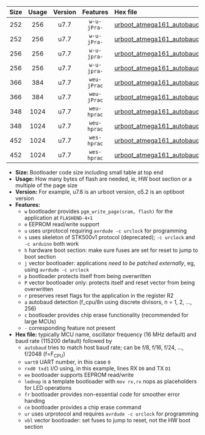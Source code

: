 |Size|Usage|Version|Features|Hex file|
|:-:|:-:|:-:|:-:|:--|
|252|256|u7.7|`w-u-jPra-`|[urboot_atmega161_autobaud_uart0_rxd0_txd1_lednop_ur_vbl.hex](https://raw.githubusercontent.com/stefanrueger/urboot.hex/main/mcus/atmega161/autobaud/urboot_atmega161_autobaud_uart0_rxd0_txd1_lednop_ur_vbl.hex)|
|252|256|u7.7|`w-u-jPra-`|[urboot_atmega161_autobaud_uart1_rxb2_txb3_lednop_ur_vbl.hex](https://raw.githubusercontent.com/stefanrueger/urboot.hex/main/mcus/atmega161/autobaud/urboot_atmega161_autobaud_uart1_rxb2_txb3_lednop_ur_vbl.hex)|
|256|256|u7.7|`w-u-jpra-`|[urboot_atmega161_autobaud_uart0_rxd0_txd1_lednop_fr_ur_vbl.hex](https://raw.githubusercontent.com/stefanrueger/urboot.hex/main/mcus/atmega161/autobaud/urboot_atmega161_autobaud_uart0_rxd0_txd1_lednop_fr_ur_vbl.hex)|
|256|256|u7.7|`w-u-jpra-`|[urboot_atmega161_autobaud_uart1_rxb2_txb3_lednop_fr_ur_vbl.hex](https://raw.githubusercontent.com/stefanrueger/urboot.hex/main/mcus/atmega161/autobaud/urboot_atmega161_autobaud_uart1_rxb2_txb3_lednop_fr_ur_vbl.hex)|
|366|384|u7.7|`weu-jPrac`|[urboot_atmega161_autobaud_uart0_rxd0_txd1_ee_lednop_fr_ce_ur_vbl.hex](https://raw.githubusercontent.com/stefanrueger/urboot.hex/main/mcus/atmega161/autobaud/urboot_atmega161_autobaud_uart0_rxd0_txd1_ee_lednop_fr_ce_ur_vbl.hex)|
|366|384|u7.7|`weu-jPrac`|[urboot_atmega161_autobaud_uart1_rxb2_txb3_ee_lednop_fr_ce_ur_vbl.hex](https://raw.githubusercontent.com/stefanrueger/urboot.hex/main/mcus/atmega161/autobaud/urboot_atmega161_autobaud_uart1_rxb2_txb3_ee_lednop_fr_ce_ur_vbl.hex)|
|348|1024|u7.7|`weu-hprac`|[urboot_atmega161_autobaud_uart0_rxd0_txd1_ee_lednop_fr_ce_ur.hex](https://raw.githubusercontent.com/stefanrueger/urboot.hex/main/mcus/atmega161/autobaud/urboot_atmega161_autobaud_uart0_rxd0_txd1_ee_lednop_fr_ce_ur.hex)|
|348|1024|u7.7|`weu-hprac`|[urboot_atmega161_autobaud_uart1_rxb2_txb3_ee_lednop_fr_ce_ur.hex](https://raw.githubusercontent.com/stefanrueger/urboot.hex/main/mcus/atmega161/autobaud/urboot_atmega161_autobaud_uart1_rxb2_txb3_ee_lednop_fr_ce_ur.hex)|
|452|1024|u7.7|`wes-hprac`|[urboot_atmega161_autobaud_uart0_rxd0_txd1_ee_lednop_fr_ce.hex](https://raw.githubusercontent.com/stefanrueger/urboot.hex/main/mcus/atmega161/autobaud/urboot_atmega161_autobaud_uart0_rxd0_txd1_ee_lednop_fr_ce.hex)|
|452|1024|u7.7|`wes-hprac`|[urboot_atmega161_autobaud_uart1_rxb2_txb3_ee_lednop_fr_ce.hex](https://raw.githubusercontent.com/stefanrueger/urboot.hex/main/mcus/atmega161/autobaud/urboot_atmega161_autobaud_uart1_rxb2_txb3_ee_lednop_fr_ce.hex)|

- **Size:** Bootloader code size including small table at top end
- **Usage:** How many bytes of flash are needed, ie, HW boot section or a multiple of the page size
- **Version:** For example, u7.6 is an urboot version, o5.2 is an optiboot version
- **Features:**
  + `w` bootloader provides `pgm_write_page(sram, flash)` for the application at `FLASHEND-4+1`
  + `e` EEPROM read/write support
  + `u` uses urprotocol requiring `avrdude -c urclock` for programming
  + `s` uses skeleton of STK500v1 protocol (deprecated); `-c urclock` and `-c arduino` both work
  + `h` hardware boot section: make sure fuses are set for reset to jump to boot section
  + `j` vector bootloader: applications *need to be patched externally*, eg, using `avrdude -c urclock`
  + `p` bootloader protects itself from being overwritten
  + `P` vector bootloader only: protects itself and reset vector from being overwritten
  + `r` preserves reset flags for the application in the register R2
  + `a` autobaud detection (f_cpu/8n using discrete divisors, n = 1, 2, ..., 256)
  + `c` bootloader provides chip erase functionality (recommended for large MCUs)
  + `-` corresponding feature not present
- **Hex file:** typically MCU name, oscillator frequency (16 MHz default) and baud rate (115200 default) followed by
  + `autobaud` tries to match host baud rate; can be f/8, f/16, f/24, ..., f/2048 (f=F<sub>CPU</sub>)
  + `uart0` UART number, in this case `0`
  + `rxd0 txd1` I/O using, in this example, lines RX `D0` and TX `D1`
  + `ee` bootloader supports EEPROM read/write
  + `lednop` is a template bootloader with `mov rx,rx` nops as placeholders for LED operations
  + `fr` bootloader provides non-essential code for smoother error handing
  + `ce` bootloader provides a chip erase command
  + `ur` uses urprotocol and requires `avrdude -c urclock` for programming
  + `vbl` vector bootloader: set fuses to jump to reset, not the HW boot section
